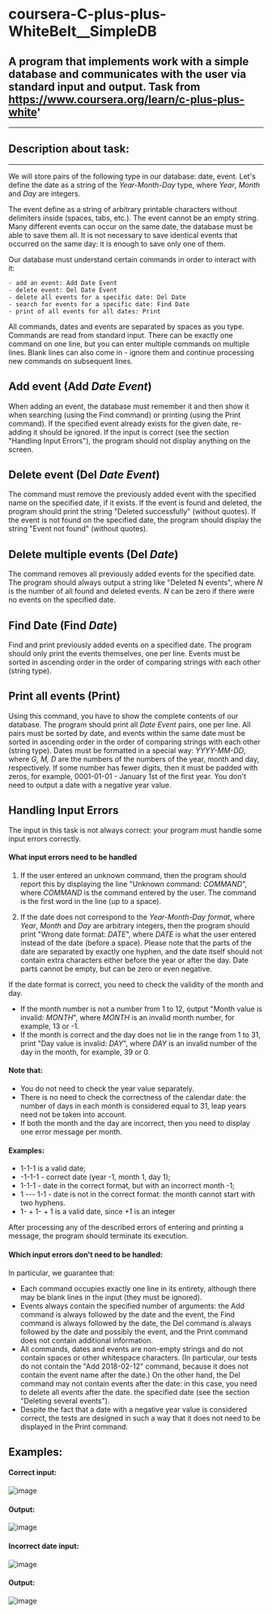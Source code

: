 # coursera-C-plus-plus-WhiteBelt__SimpleDB
## A program that implements work with a simple database and communicates with the user via standard input and output. Task from https://www.coursera.org/learn/c-plus-plus-white'

---
## Description about task:
---

We will store pairs of the following type in our database: date, event. Let's define the date as a string of the _Year-Month-Day_ type, where _Year_, _Month_ and _Day_ are integers.

The event define as a string of arbitrary printable characters without delimiters inside (spaces, tabs, etc.). The event cannot be an empty string. Many different events can occur on the same date, the database must be able to save them all. It is not necessary to save identical events that occurred on the same day: it is enough to save only one of them.

Our database must understand certain commands in order to interact with it:
```
- add an event: Add Date Event
- delete event: Del Date Event
- delete all events for a specific date: Del Date
- search for events for a specific date: Find Date
- print of all events for all dates: Print

```

All commands, dates and events are separated by spaces as you type. Commands are read from standard input. There can be exactly one command on one line, but you can enter multiple commands on multiple lines. Blank lines can also come in - ignore them and continue processing new commands on subsequent lines.

## Add event (Add _Date Event_)
When adding an event, the database must remember it and then show it when searching (using the Find command) or printing (using the Print command). If the specified event already exists for the given date, re-adding it should be ignored. If the input is correct (see the section "Handling Input Errors"), the program should not display anything on the screen.

## Delete event (Del _Date Event_)
The command must remove the previously added event with the specified name on the specified date, if it exists. If the event is found and deleted, the program should print the string "Deleted successfully" (without quotes). If the event is not found on the specified date, the program should display the string "Event not found" (without quotes).

## Delete multiple events (Del _Date_)
The command removes all previously added events for the specified date. The program should always output a string like "Deleted N events", where _N_ is the number of all found and deleted events. _N_ can be zero if there were no events on the specified date.

## Find Date (Find _Date_)
Find and print previously added events on a specified date. The program should only print the events themselves, one per line. Events must be sorted in ascending order in the order of comparing strings with each other (string type).

## Print all events (Print)
Using this command, you have to show the complete contents of our database. The program should print all _Date Event_ pairs, one per line. All pairs must be sorted by date, and events within the same date must be sorted in ascending order in the order of comparing strings with each other (string type). Dates must be formatted in a special way: _YYYY-MM-DD_, where _G, M, D_ are the numbers of the numbers of the year, month and day, respectively. If some number has fewer digits, then it must be padded with zeros, for example, 0001-01-01 - January 1st of the first year. You don't need to output a date with a negative year value.


## Handling Input Errors
The input in this task is not always correct: your program must handle some input errors correctly.

#### What input errors need to be handled
1. If the user entered an unknown command, then the program should report this by displaying the line "Unknown command: _COMMAND_", where _COMMAND_ is the command entered by the user. The command is the first word in the line (up to a space).

2. If the date does not correspond to the _Year-Month-Day format_, where _Year_, _Month_ and _Day_ are arbitrary integers, then the program should print "Wrong date format: _DATE_", where _DATE_ is what the user entered instead of the date (before a space). Please note that the parts of the date are separated by exactly one hyphen, and the date itself should not contain extra characters either before the year or after the day. Date parts cannot be empty, but can be zero or even negative.

If the date format is correct, you need to check the validity of the month and day.
  - If the month number is not a number from 1 to 12, output "Month value is invalid: _MONTH_", where _MONTH_ is an invalid month number, for example, 13 or -1.
  - If the month is correct and the day does not lie in the range from 1 to 31, print "Day value is invalid: _DAY_", where _DAY_ is an invalid number of the day in the month, for example, 39 or 0.

#### Note that:

- You do not need to check the year value separately.
- There is no need to check the correctness of the calendar date: the number of days in each month is considered equal to 31, leap years need not be taken into account.
- If both the month and the day are incorrect, then you need to display one error message per month.

#### Examples:

- 1-1-1 is a valid date;
- -1-1-1 - correct date (year -1, month 1, day 1);
- 1-1-1 - date in the correct format, but with an incorrect month -1;
- 1 --- 1-1 - date is not in the correct format: the month cannot start with two hyphens.
- 1- + 1- + 1 is a valid date, since +1 is an integer

After processing any of the described errors of entering and printing a message, the program should terminate its execution.

#### Which input errors don't need to be handled:

In particular, we guarantee that:
- Each command occupies exactly one line in its entirety, although there may be blank lines in the input (they must be ignored).
- Events always contain the specified number of arguments: the Add command is always followed by the date and the event, the Find command is always followed by the date, the Del command is always followed by the date and possibly the event, and the Print command does not contain additional information.
- All commands, dates and events are non-empty strings and do not contain spaces or other whitespace characters. (In particular, our tests do not contain the "Add 2018-02-12" command, because it does not contain the event name after the date.) On the other hand, the Del command may not contain events after the date: in this case, you need to delete all events after the date. the specified date (see the section "Deleting several events").
- Despite the fact that a date with a negative year value is considered correct, the tests are designed in such a way that it does not need to be displayed in the Print command.

## Examples:

#### Correct input:
![image](https://user-images.githubusercontent.com/81817789/113607138-8999af80-9651-11eb-9275-a498fddc9ca6.png)

#### Output:
![image](https://user-images.githubusercontent.com/81817789/113607222-a504ba80-9651-11eb-8f73-a9e06914e0bd.png)


#### Incorrect date input:
![image](https://user-images.githubusercontent.com/81817789/113607328-bfd72f00-9651-11eb-805e-faa3fd902f6b.png)

#### Output:
![image](https://user-images.githubusercontent.com/81817789/113607389-d087a500-9651-11eb-8ec8-4aa2c57efff6.png)













